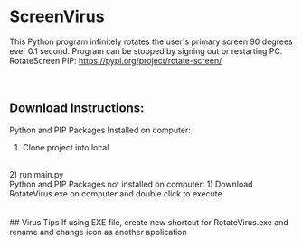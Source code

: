 # ScreenVirus
This Python program infinitely rotates the user's primary screen 90 degrees ever 0.1 second. Program can be stopped by signing out or restarting PC. 
<br />
RotateScreen PIP: https://pypi.org/project/rotate-screen/ 
<br />
<br />
<br />
## Download Instructions:
Python and PIP Packages Installed on computer:
1) Clone project into local 
<br />
2) run main.py
<br />
Python and PIP Packages not installed on computer:
1) Download RotateVirus.exe on computer and double click to execute
<br />
<br />
<br />
## Virus Tips
If using EXE file, create new shortcut for RotateVirus.exe and rename and change icon as another application


